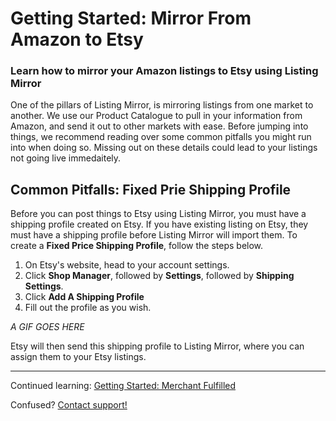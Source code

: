 # Getting Started: Mirror From Amazon to Etsy
### Learn how to mirror your Amazon listings to Etsy using Listing Mirror

One of the pillars of Listing Mirror, is mirroring listings from one market to another. We use our Product Catalogue to pull in your information from Amazon, and send it out to other markets with ease. Before jumping into things, we recommend reading over some common pitfalls you might run into when doing so. Missing out on these details could lead to your listings not going live immedaitely. 

## Common Pitfalls: Fixed Prie Shipping Profile

Before you can post things to Etsy using Listing Mirror, you must have a shipping profile created on Etsy. If you have existing listing on Etsy, they must have a shipping profile before Listing Mirror will import them. To create a **Fixed Price Shipping Profile**, follow the steps below.

1. On Etsy's website, head to your account settings.
2. Click **Shop Manager**, followed by **Settings**, followed by **Shipping Settings**.
3. Click **Add A Shipping Profile**
4. Fill out the profile as you wish. 

*A GIF GOES HERE*

Etsy will then send this shipping profile to Listing Mirror, where you can assign them to your Etsy listings. 

***

Continued learning: [Getting Started: Merchant Fulfilled](/training-centre/inventory/mf)

Confused? [Contact support!](https://support.listingmirror.com/hc/en-us/articles/360057441252)